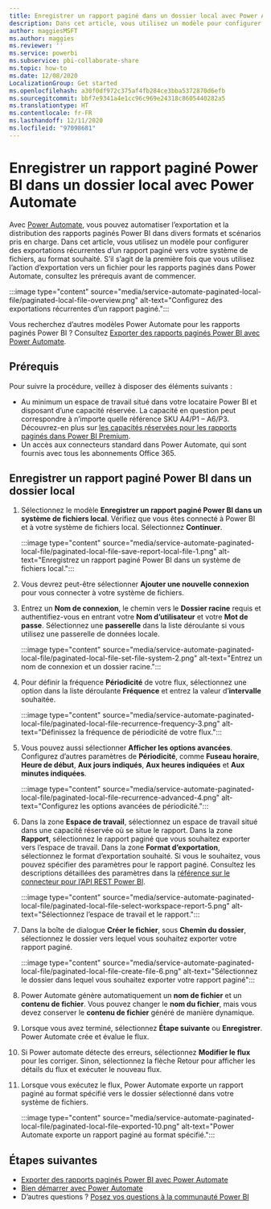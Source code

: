 ```yaml
---
title: Enregistrer un rapport paginé dans un dossier local avec Power Automate
description: Dans cet article, vous utilisez un modèle pour configurer des exportations récurrentes d’un rapport paginé vers votre système de fichiers, au format souhaité.
author: maggiesMSFT
ms.author: maggies
ms.reviewer: ''
ms.service: powerbi
ms.subservice: pbi-collaborate-share
ms.topic: how-to
ms.date: 12/08/2020
LocalizationGroup: Get started
ms.openlocfilehash: a30f0df972c375af4fb284ce3bba5372870d6efb
ms.sourcegitcommit: bbf7e9341a4e1cc96c969e24318c8605440282a5
ms.translationtype: HT
ms.contentlocale: fr-FR
ms.lasthandoff: 12/11/2020
ms.locfileid: "97098681"
---
```

# <a name="save-a-power-bi-paginated-report-to-a-local-folder--with-power-automate"></a>Enregistrer un rapport paginé Power BI dans un dossier local avec Power Automate

Avec [Power Automate](/power-automate/getting-started), vous pouvez automatiser l’exportation et la distribution des rapports paginés Power BI dans divers formats et scénarios pris en charge. Dans cet article, vous utilisez un modèle pour configurer des exportations récurrentes d’un rapport paginé vers votre système de fichiers, au format souhaité. S’il s’agit de la première fois que vous utilisez l’action d’exportation vers un fichier pour les rapports paginés dans Power Automate, consultez les prérequis avant de commencer.

:::image type="content" source="media/service-automate-paginated-local-file/paginated-local-file-overview.png" alt-text="Configurez des exportations récurrentes d’un rapport paginé.":::

Vous recherchez d’autres modèles Power Automate pour les rapports paginés Power BI ? Consultez [Exporter des rapports paginés Power BI avec Power Automate](service-automate-paginated-integration.md).

## <a name="prerequisites"></a>Prérequis  

Pour suivre la procédure, veillez à disposer des éléments suivants :

- Au minimum un espace de travail situé dans votre locataire Power BI et disposant d’une capacité réservée. La capacité en question peut correspondre à n’importe quelle référence SKU A4/P1 – A6/P3. Découvrez-en plus sur [les capacités réservées pour les rapports paginés dans Power BI Premium](../admin/service-premium-what-is.md#paginated-reports).
- Un accès aux connecteurs standard dans Power Automate, qui sont fournis avec tous les abonnements Office 365.

## <a name="save-a-power-bi-paginated-report-to-a-local-folder"></a>Enregistrer un rapport paginé Power BI dans un dossier local

1. Sélectionnez le modèle **Enregistrer un rapport paginé Power BI dans un système de fichiers local**. Vérifiez que vous êtes connecté à Power BI et à votre système de fichiers local. Sélectionnez **Continuer**. 

    :::image type="content" source="media/service-automate-paginated-local-file/paginated-local-file-save-report-local-file-1.png" alt-text="Enregistrez un rapport paginé Power BI dans un système de fichiers local.":::

2. Vous devrez peut-être sélectionner **Ajouter une nouvelle connexion** pour vous connecter à votre système de fichiers. 
1. Entrez un **Nom de connexion**, le chemin vers le **Dossier racine** requis et authentifiez-vous en entrant votre **Nom d’utilisateur** et votre **Mot de passe**. Sélectionnez une **passerelle** dans la liste déroulante si vous utilisez une passerelle de données locale.

    :::image type="content" source="media/service-automate-paginated-local-file/paginated-local-file-set-file-system-2.png" alt-text="Entrez un nom de connexion et un dossier racine.":::
 
3. Pour définir la fréquence **Périodicité** de votre flux, sélectionnez une option dans la liste déroulante **Fréquence** et entrez la valeur d’**intervalle** souhaitée.  

    :::image type="content" source="media/service-automate-paginated-local-file/paginated-local-file-recurrence-frequency-3.png" alt-text="Définissez la fréquence de périodicité de votre flux.":::

4. Vous pouvez aussi sélectionner **Afficher les options avancées**. Configurez d’autres paramètres de **Périodicité**, comme **Fuseau horaire**, **Heure de début**, **Aux jours indiqués**, **Aux heures indiquées** et **Aux minutes indiquées**. 
 
    :::image type="content" source="media/service-automate-paginated-local-file/paginated-local-file-recurrence-advanced-4.png" alt-text="Configurez les options avancées de périodicité.":::

5. Dans la zone **Espace de travail**, sélectionnez un espace de travail situé dans une capacité réservée où se situe le rapport. Dans la zone **Rapport**, sélectionnez le rapport paginé que vous souhaitez exporter vers l’espace de travail. Dans la zone **Format d’exportation**, sélectionnez le format d’exportation souhaité. Si vous le souhaitez, vous pouvez spécifier des paramètres pour le rapport paginé. Consultez les descriptions détaillées des paramètres dans la [référence sur le connecteur pour l’API REST Power BI](/connectors/powerbi/#export-to-file-for-paginated-reports).  
 
    :::image type="content" source="media/service-automate-paginated-local-file/paginated-local-file-select-workspace-report-5.png" alt-text="Sélectionnez l’espace de travail et le rapport.":::

6. Dans la boîte de dialogue **Créer le fichier**, sous **Chemin du dossier**, sélectionnez le dossier vers lequel vous souhaitez exporter votre rapport paginé.
 
    :::image type="content" source="media/service-automate-paginated-local-file/paginated-local-file-create-file-6.png" alt-text="Sélectionnez le dossier dans lequel vous souhaitez exporter votre rapport paginé":::

7. Power Automate génère automatiquement un **nom de fichier** et un **contenu de fichier**. Vous pouvez changer le **nom du fichier**, mais vous devez conserver le **contenu de fichier** généré de manière dynamique.
8. Lorsque vous avez terminé, sélectionnez **Étape suivante** ou **Enregistrer**. Power Automate crée et évalue le flux.
9. Si Power automate détecte des erreurs, sélectionnez **Modifier le flux** pour les corriger. Sinon, sélectionnez la flèche Retour pour afficher les détails du flux et exécuter le nouveau flux.
10. Lorsque vous exécutez le flux, Power Automate exporte un rapport paginé au format spécifié vers le dossier sélectionné dans votre système de fichiers.

    :::image type="content" source="media/service-automate-paginated-local-file/paginated-local-file-exported-10.png" alt-text="Power Automate exporte un rapport paginé au format spécifié.":::

## <a name="next-steps"></a>Étapes suivantes

- [Exporter des rapports paginés Power BI avec Power Automate](service-automate-paginated-integration.md)
- [Bien démarrer avec Power Automate](/power-automate/getting-started/)
- D’autres questions ? [Posez vos questions à la communauté Power BI](https://community.powerbi.com/)

